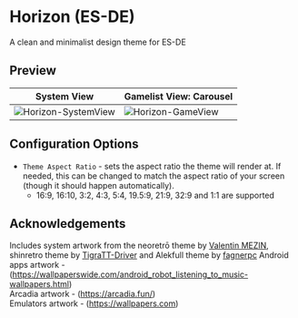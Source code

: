 # Horizon (ES-DE)
A clean and minimalist design theme for ES-DE

## **Preview**
| System View | Gamelist View: Carousel |
|----|----|
| ![Horizon-SystemView](https://github.com/RobZombie9043/horizon-es-de/assets/77545967/83654fce-65a6-4254-8009-8aa43927b010) | ![Horizon-GameView](https://github.com/RobZombie9043/horizon-es-de/assets/77545967/cf86af56-7b7c-474e-b041-13d6e6734147) |

## **Configuration Options**

- `Theme Aspect Ratio` - sets the aspect ratio the theme will render at. If needed, this can be changed to match the aspect ratio of your screen (though it should happen automatically).
   - 16:9, 16:10, 3:2, 4:3, 5:4, 19.5:9, 21:9, 32:9 and 1:1 are supported

## **Acknowledgements**

Includes system artwork from the neoretrō theme by [Valentin MEZIN](https://github.com/valsou), shinretro theme by [TigraTT-Driver](https://github.com/TigraTT-Driver) and Alekfull theme by [fagnerpc](https://github.com/fagnerpc)
Android apps artwork - (https://wallpaperswide.com/android_robot_listening_to_music-wallpapers.html)  
Arcadia artwork - (https://arcadia.fun/)  
Emulators artwork - (https://wallpapers.com)  

